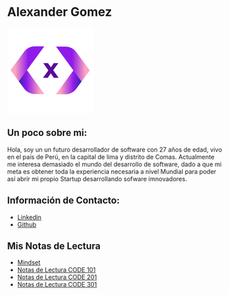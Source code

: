 # Alexander Gomez
<img src="./img/Logo.png" width="200px" alt="Logo"/>

## Un poco sobre mi:
Hola, soy un un futuro desarrollador de software con 27 años de edad,
vivo en el país de Perú, en la capital de lima y distrito de Comas.
Actualmente me interesa demasiado el mundo del desarrollo de software,
dado a que mi meta es obtener toda la experiencia necesaria a nivel Mundial
para poder así abrir mi propio Startup desarrollando sofware imnovadores.

## Información de Contacto:
- [Linkedin](https://www.linkedin.com/in/marcello-alexander-gomez-gomez-130587268/)
- [Github](https://github.com/AlexanderG8)

## Mis Notas de Lectura
- [Mindset](https://alexanderg8.github.io/reading-notes/mindset)
- [Notas de Lectura CODE 101](https://alexanderg8.github.io/reading-notes/101/)
- [Notas de Lectura CODE 201](https://alexanderg8.github.io/reading-notes/201/)
- [Notas de Lectura CODE 301](https://alexanderg8.github.io/reading-notes/301/)